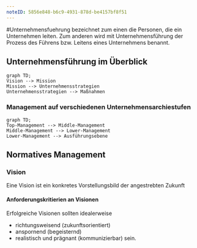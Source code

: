 ```yaml
---
noteID: 5856e848-b6c9-4931-878d-be4157bf8f51
---
```

#Unternehmensfuehrung bezeichnet zum einen die Personen, die ein Unternehmen leiten. Zum anderen wird mit Unternehmensführung der Prozess des Führens bzw. Leitens eines Unternehmens benannt.


## Unternehmensführung im Überblick

```mermaid
graph TD;
Vision --> Mission
Mission --> Unternehmensstrategien
Unternehmensstrategien --> Maßnahmen
```

### Management auf verschiedenen Unternehmensarchiestufen
```mermaid
graph TD;
Top-Management --> Middle-Management
Middle-Management --> Lower-Management
Lower-Management --> Ausführungsebene
```

## Normatives Management
### Vision
Eine Vision ist ein konkretes Vorstellungsbild der angestrebten Zukunft
#### Anforderungskritierien an Visionen
Erfolgreiche Visionen sollten idealerweise
- richtungsweisend (zukunftsorientiert)
- anspornend (begeisternd)
- realistisch und prägnant (kommunizierbar)
sein.